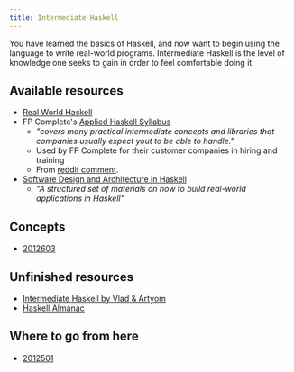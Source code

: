 ```yaml
---
title: Intermediate Haskell
---
```


You have learned the basics of Haskell, and now want to begin using the language to write real-world programs. Intermediate Haskell is the level of knowledge one seeks to gain in order to feel comfortable doing it.

## Available resources 

* [Real World Haskell](http://book.realworldhaskell.org/)
* FP Complete's [Applied Haskell Syllabus](https://tech.fpcomplete.com/haskell/syllabus)
  * *"covers many practical intermediate concepts and libraries that companies usually expect yout to be able to handle."* 
  * Used by FP Complete for their customer companies in hiring and training
  * From [reddit comment](https://old.reddit.com/r/haskell/comments/fyyia7/which_major_code_bases_should_i_study_to_better/fn2zlzu/).
* [Software Design and Architecture in Haskell](https://github.com/graninas/software-design-in-haskell)
  * *"A structured set of materials on how to build real-world applications in Haskell"*

## Concepts

* [2012603](z://effect-systems)

## Unfinished resources 

* [Intermediate Haskell by Vlad & Artyom](https://intermediatehaskell.com/)
* [Haskell Almanac](https://lorepub.com/product/cookbook)

## Where to go from here 

* [2012501](z://ghc-user-guide)
